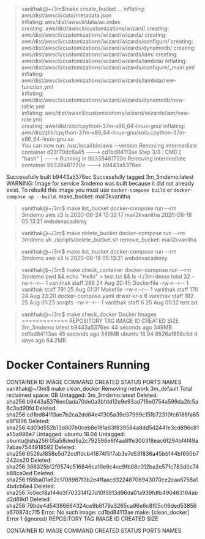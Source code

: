 > vanithak@~/3m$make create_bucket
  ...
  inflating: aws/dist/awscli/data/metadata.json  
  inflating: aws/dist/awscli/data/ac.index  
   creating: aws/dist/awscli/customizations/wizard/
   creating: aws/dist/awscli/customizations/wizard/wizards/
   creating: aws/dist/awscli/customizations/wizard/wizards/configure/
   creating: aws/dist/awscli/customizations/wizard/wizards/dynamodb/
   creating: aws/dist/awscli/customizations/wizard/wizards/iam/
   creating: aws/dist/awscli/customizations/wizard/wizards/lambda/
  inflating: aws/dist/awscli/customizations/wizard/wizards/configure/_main.yml  
  inflating: aws/dist/awscli/customizations/wizard/wizards/lambda/new-function.yml  
  inflating: aws/dist/awscli/customizations/wizard/wizards/dynamodb/new-table.yml  
  inflating: aws/dist/awscli/customizations/wizard/wizards/iam/new-role.yml  
   creating: aws/dist/zlib/cpython-37m-x86_64-linux-gnu/
  inflating: aws/dist/zlib/cpython-37m-x86_64-linux-gnu/soib.cpython-37m-x86_64-linux-gnu.so  
 You can now run: /usr/local/bin/aws --version
 Removing intermediate container d23f70dc6a45
  ---> cd1bd84113ae
 Step 3/3 : CMD [ "bash" ]
  ---> Running in 9b339461720e
 Removing intermediate container 9b339461720e
  ---> b9443a5376ec
 
 Successfully built b9443a5376ec
 Successfully tagged 3m_3mdemo:latest
 WARNING: Image for service 3mdemo was built because it did not already exist. To rebuild this image you must use `docker-compose build` or `docker-compose up --build`.
 make_bucket: mail2kvanitha
 
> vanithak@~/3m$ make list_bucket
 docker-compose run --rm 3mdemo aws s3 ls
 2020-08-24 15:32:17 mail2kvanitha
 2020-08-18 05:13:21 webdevacademy

 > vanithak@~/3m$ make delete_bucket
 docker-compose run --rm 3mdemo sh ./scripts/delete_bucket.sh
 remove_bucket: mail2kvanitha

 > vanithak@~/3m$ make list_bucket
 docker-compose run --rm 3mdemo aws s3 ls
 2020-08-18 05:13:21 webdevacademy
 
 > vanithak@~/3m$ make check_container
 docker-compose run --rm 3mdemo pwd && echo "Hello" > test.txt && ls -l
 /3m-demo
 total 32
 -rw-r--r--  1 vanithak  staff  288 24 Aug 20:45 Dockerfile
 -rw-r--r--  1 vanithak  staff  791 25 Aug 01:31 Makefile
 -rw-r--r--  1 vanithak  staff  170 24 Aug 23:20 docker-compose.yaml
 drwxr-xr-x  6 vanithak  staff  192 25 Aug 01:23 scripts
 -rw-r--r--  1 vanithak  staff    6 25 Aug 01:32 test.txt
 
 > vanithak@~/3m$ make check_docker
 Docker Images
 =============
 REPOSITORY          TAG                 IMAGE ID            CREATED             SIZE
 3m_3mdemo           latest              b9443a5376ec        44 seconds ago      349MB
 <none>              <none>              cd1bd84113ae        45 seconds ago      349MB
 ubuntu              18.04               6526a1858e5d        4 days ago          64.2MB
 
 Docker Containers Running
 =========================
 CONTAINER ID        IMAGE               COMMAND             CREATED             STATUS              PORTS               NAMES
 vanithak@~/3m$ make clean_docker
 Removing network 3m_default
 Total reclaimed space: 0B
 Untagged: 3m_3mdemo:latest
 Deleted: sha256:b9443a5376ec0ada70de0a3bfdd12e9e93ad716e0754a599da2fc5a8c3ad90fd
 Deleted: sha256:cd1bd84113ae7b2ca2dd84e4f305a39d37999c15fb72310fc6188fa65e6f1896
 Deleted: sha256:4d03d552b13d607b0ceb8e181a63f839584a8dd5d2441e3cd896c81a55a998e7
 Untagged: ubuntu:18.04
 Untagged: ubuntu@sha256:05a58ded9a2c792598e8f4aa8ffe300318eac6f294bf4f49a7abae7544918592
 Deleted: sha256:6526a1858e5d72cdffdcb41874f5f7ab3e7d531836a45bb144bf650b7242ce20
 Deleted: sha256:386325b12f0574c516846ca10e9c4cc9fb08c012ba2e571c783d0c74b88ca0ed
 Deleted: sha256:f86ba01a62c1708987f3b2e4ffaacd32248706943070ce2caa6758a14bdcb6e4
 Deleted: sha256:7c0ecf8a144d3f703314f27d10f5913d96da01a939fdfb490463164abd2d69d1
 Deleted: sha256:79bde4d54386664324ce9b6179a3265ca96e6c8f05c06ded53856a670874c715
 Error: No such image: cd1bd84113ae
 make: [clean_docker] Error 1 (ignored)
 REPOSITORY          TAG                 IMAGE ID            CREATED             SIZE
 
 
 CONTAINER ID        IMAGE               COMMAND             CREATED             STATUS              PORTS               NAMES
